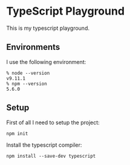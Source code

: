 # TypeScript Playground
This is my typescript playground.

## Environments
I use the following environment:

    % node --version
    v9.11.1
    % npm --version
    5.6.0

## Setup
First of all I need to setup the project:

    npm init

Install the typescript compiler:

    npm install --save-dev typescript



